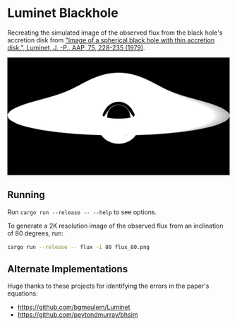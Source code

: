 # Luminet Blackhole

Recreating the simulated image of the observed flux from the black hole's accretion disk from ["Image of a spherical black hole with thin accretion disk.", Luminet, J. -P., AAP, 75, 228-235 (1979)](https://ui.adsabs.harvard.edu/abs/1979A%26A....75..228L/abstract).

![Observed flux from an inclination of 80 degrees](output/flux_80.png?raw=true)

## Running

Run `cargo run --release -- --help` to see options.

To generate a 2K resolution image of the observed flux from an inclination of 80 degrees, run:
```bash
cargo run --release -- flux -i 80 flux_80.png
```

## Alternate Implementations

Huge thanks to these projects for identifying the errors in the paper's equations:

- https://github.com/bgmeulem/Luminet
- https://github.com/peytondmurray/bhsim
